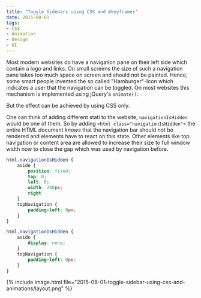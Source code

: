 ```yaml
---
title: "Toggle Sidebars using CSS and @keyframes"
date: 2015-08-01
tags:
- CSS
- Animation
- Design
- UI
---
```

Most modern websites do have a navigation pane on their left side which contain a logo and links.
On small screens the size of such a navigation pane takes too much space on screen and should not be painted.
Hence, some smart people invented the so called "Hamburger"-Icon which indicates a user that the navigation can be toggled. 
On most websites this mechanism is implemented using jQuery's ``animate()``.

<!-- more -->

But the effect can be achieved by using CSS only.

One can think of adding different stati to the website, `navigationIsHidden` would be one of them.
So by adding `<html class="navigationIsHidden">` the entire HTML document _knows_ that the navigation bar should not be rendered and elements have to react on this state.
Other elements like top navigation or content area are allowed to increase their size to full window width now to close the gap which was used by navigation before.

```css
html.navigationIsHidden {
    aside {
        position: fixed;
        top: 0;
        left: 0;
        width: 240px;
        right
    }
    topNavigation {
        padding-left: 0px;
    }
}

html.navigationIsHidden {
    aside {
        display: none;
    }
    topNavigation {
        padding-left: 0px;
    }
}
```
{% include image.html file="2015-08-01-toggle-sidebar-using-css-and-animations/layout.png" %}

[1]: http://hanselminutes.com/445/all-about-css-animations-with-val-head "Hanselminutes"

